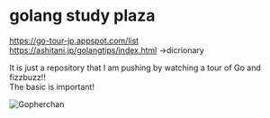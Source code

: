 # golang study plaza  

https://go-tour-jp.appspot.com/list  
https://ashitani.jp/golangtips/index.html →dicrionary  

It is just a repository that I am pushing by watching a tour of Go and fizzbuzz!!   
The basic is important!


![Gopherchan](https://cdn-ak.f.st-hatena.com/images/fotolife/N/NoahOrberg/20170722/20170722131801.png )
